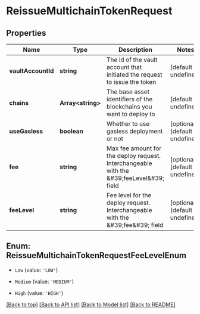 # ReissueMultichainTokenRequest

## Properties

|Name | Type | Description | Notes|
|------------ | ------------- | ------------- | -------------|
|**vaultAccountId** | **string** | The id of the vault account that initiated the request to issue the token | [default to undefined]|
|**chains** | **Array&lt;string&gt;** | The base asset identifiers of the blockchains you want to deploy to | [default to undefined]|
|**useGasless** | **boolean** | Whether to use gasless deployment or not | [optional] [default to undefined]|
|**fee** | **string** | Max fee amount for the deploy request. Interchangeable with the \&#39;feeLevel\&#39; field | [optional] [default to undefined]|
|**feeLevel** | **string** | Fee level for the deploy request. Interchangeable with the \&#39;fee\&#39; field | [optional] [default to undefined]|


## Enum: ReissueMultichainTokenRequestFeeLevelEnum


* `Low` (value: `'LOW'`)

* `Medium` (value: `'MEDIUM'`)

* `High` (value: `'HIGH'`)





[[Back to top]](#) [[Back to API list]](../../README.md#documentation-for-api-endpoints) [[Back to Model list]](../../README.md#documentation-for-models) [[Back to README]](../../README.md)
